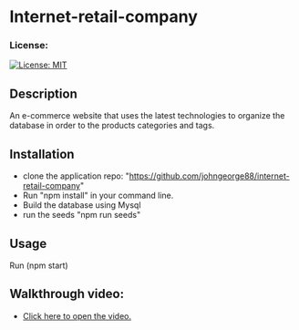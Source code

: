 # Internet-retail-company

### License:
  [![License: MIT](https://img.shields.io/badge/License-MIT-yellow.svg)](https://opensource.org/licenses/MIT)

## Description 
An e-commerce website that uses the latest technologies to organize the database in order to the products categories and tags.

## Installation
* clone the application repo: "https://github.com/johngeorge88/internet-retail-company"
* Run "npm install" in your command line.
* Build the database using Mysql
* run the seeds "npm run seeds"

## Usage 
Run (npm start)

## Walkthrough video:
* <a href="https://drive.google.com/file/d/1AUAnxTQD17NLGvPiKZpKtCh6FBXhK0pl/view?usp=sharing">Click here to open the video.</a>
